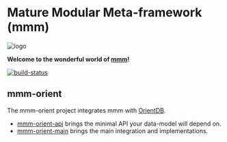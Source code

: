# Mature Modular Meta-framework (mmm)

![logo](https://raw.github.com/m-m-m/mmm/master/src/site/resources/images/logo.png)

**Welcome to the wonderful world of [mmm](http://m-m-m.sourceforge.net/index.html)!**

[![build-status](https://travis-ci.org/m-m-m/orient.svg?branch=master)](https://travis-ci.org/m-m-m/orient)

## mmm-orient
The mmm-orient project integrates mmm with [OrientDB](http://orientdb.com/orientdb/).

* [mmm-orient-api](api) brings the minimal API your data-model will depend on.
* [mmm-orient-main](main) brings the main integration and implementations.

